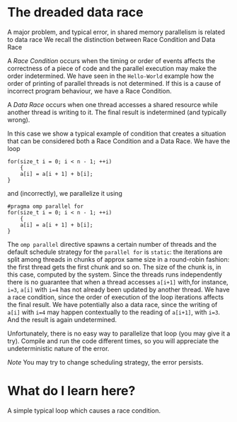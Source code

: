 # The dreaded data race

A major problem, and typical error, in shared memory parallelism is related to data race
We recall the distinction between Race Condition and Data Race

A *Race Condition* occurs when the timing or order of events affects the correctness of a piece of code and the parallel execution may make the order indetermined. We have seen in the `Hello-World` example how the order of printing of parallel threads is not determined. If this is a cause of incorrect program behaviour, we have a Race Condition.

A *Data Race* occurs when one thread accesses a shared resource while another thread is writing to it. The final result is indetermined (and typically wrong).

In this case we show a typical example of condition that creates a situation that can be considered both a Race Condition and a Data Race. We have the loop

	for(size_t i = 0; i < n - 1; ++i)
    	{
      	a[i] = a[i + 1] + b[i];
	}

and (incorrectly), we parallelize it using

	#pragma omp parallel for
	for(size_t i = 0; i < n - 1; ++i)
    	{
      	a[i] = a[i + 1] + b[i];
	}
The `omp parallel` directive spawns a certain number of threads and the default schedule strategy for the `parallel for` is `static`: the iterations are split among threads in chunks of approx same size in a round-robin fashion: the first thread gets the first chunk and so on. The size of the chunk is, in this case, computed by the system. Since the threads runs independently there is no guarantee that when a thread accesses `a[i+1]` with,for instance, `i=3`,  `a[i]` with `i=4` has not already been updated by another thread. We have a race condition, since the order of execution of the loop iterations affects the final result. We have potentially also a data race, since the writing of `a[i]` with `i=4` may happen contextually to the reading of `a[i+1]`, with `i=3`. And the result is again undetermined.

Unfortunately, there is no easy way to parallelize that loop  (you may give it a try). Compile and run the code different times, so you will appreciate the undeterministic nature of the error.

*Note* You may try to change scheduling strategy, the error persists.

# What do I learn here?

A simple typical loop which causes a race condition.





